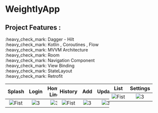 # WeightlyApp

## Project Features :

<div>:heavy_check_mark: Dagger - Hilt</div>
<div>:heavy_check_mark: Kotlin , Coroutines , Flow</div>
<div>:heavy_check_mark: MVVM Architecture </div>
<div>:heavy_check_mark: Room</div>
<div>:heavy_check_mark: Navigation Component</div>
<div>:heavy_check_mark: View Binding</div>
<div>:heavy_check_mark: StateLayout</div>
<div>:heavy_check_mark: Retrofit</div>
<div style="display: flex;">

</br>

| Splash | Login | Home Line | Home Bar | 
|:-:|:-:|:-:|:-:|
| ![Fist](https://user-images.githubusercontent.com/63645518/213914690-d8ae3ae9-3cc2-4b34-8d28-820638f4f599.jpeg) | ![3](https://user-images.githubusercontent.com/63645518/213914834-14e9d23a-09f6-4474-b7bf-fafd4e372f07.jpeg) | ![3](https://user-images.githubusercontent.com/63645518/213914844-62c51619-5d58-41c9-883d-bca27d14da5a.jpeg) | ![3](https://user-images.githubusercontent.com/63645518/213914868-2818d7db-4099-46ae-b24e-5be4007bc79a.jpeg) |


| History | Add | Update | Select Date | 
|:-:|:-:|:-:|:-:|
| ![Fist](https://user-images.githubusercontent.com/63645518/213915090-7f9cb379-6134-445e-aa95-fc36dbe2316e.jpeg) | ![3](https://user-images.githubusercontent.com/63645518/213915113-fed48630-99c6-44af-8ffa-a0964dde6943.jpeg) | ![3](https://user-images.githubusercontent.com/63645518/213915145-6262f92e-18e3-4d8b-ae04-8148c8541541.jpeg) | ![3](https://user-images.githubusercontent.com/63645518/213915158-e8af17b4-0dda-4e9f-97d7-3f7aae7947bc.jpeg) |


| List | Settings | 
|:-:|:-:|
| ![Fist](https://user-images.githubusercontent.com/63645518/213915314-8fdce0f2-34b7-4b6a-a089-87d01c7c125b.jpeg) | ![3](https://user-images.githubusercontent.com/63645518/213915332-e11e8618-72af-4e82-81b8-ef3646904888.jpeg) |




